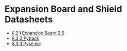 # Expansion Board and Shield Datasheets
  * [8.3.1 Expansion Board 2.0](ref://chapter/datasheets/downloads/expansion-specsheet.pdf)
  * [8.3.2 Pytrack](ref://chapter/datasheets/downloads/pytrack-specsheet.pdf)
  * [8.3.3 Pysense](ref://chapter/datasheets/downloads/pysense-specsheet.pdf)
